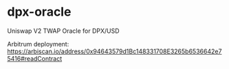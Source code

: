 # dpx-oracle

Uniswap V2 TWAP Oracle for DPX/USD

Arbitrum deployment: https://arbiscan.io/address/0x94643579d1Bc148331708E3265b6536642e75416#readContract

